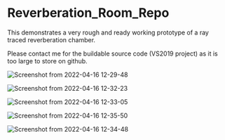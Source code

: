 # Reverberation_Room_Repo
This demonstrates a very rough and ready working prototype of a ray traced reverberation chamber. 

Please contact me for the buildable source code (VS2019 project) as it is too large to store on github.

![Screenshot from 2022-04-16 12-29-48](https://user-images.githubusercontent.com/48734358/163673313-f56251b8-5b92-4e30-b4ff-f895d568adac.png)

![Screenshot from 2022-04-16 12-32-23](https://user-images.githubusercontent.com/48734358/163673342-683363d3-32f5-4227-a40a-914599465c7e.png)

![Screenshot from 2022-04-16 12-33-05](https://user-images.githubusercontent.com/48734358/163673359-73369b27-b165-47d9-ac99-00075ed4b269.png)

![Screenshot from 2022-04-16 12-35-50](https://user-images.githubusercontent.com/48734358/163673417-7b0b3197-b0b3-4df7-b8d8-f47489047ed9.png)


![Screenshot from 2022-04-16 12-34-48](https://user-images.githubusercontent.com/48734358/163673401-4ae5f13e-8007-4bd4-9db1-b35b781d715b.png)
